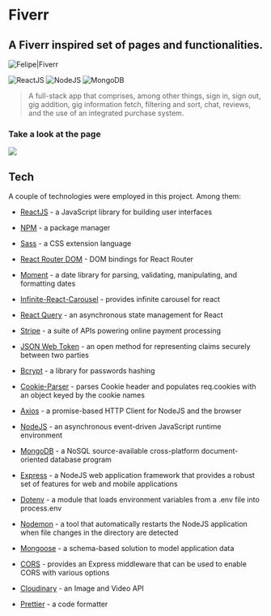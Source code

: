 # Fiverr

## A Fiverr inspired set of pages and functionalities.

![Felipe|Fiverr](https://img.shields.io/badge/FelipeMDantas-Fiverr-green)

<p>

![ReactJS](https://img.shields.io/badge/react-%2320232a.svg?style=for-the-badge&logo=react&logoColor=%2361DAFB)
![NodeJS](https://img.shields.io/badge/node.js-6DA55F?style=for-the-badge&logo=node.js&logoColor=white)
![MongoDB](https://img.shields.io/badge/MongoDB-%234ea94b.svg?style=for-the-badge&logo=mongodb&logoColor=white)

> A full-stack app that comprises, among other things, sign in, sign out, gig addition, gig information fetch, filtering and sort, chat, reviews, and the use of an integrated purchase system.

### Take a look at the page

<img src = images/page_gif.gif>

## Tech

A couple of technologies were employed in this project. Among them:

- [ReactJS] - a JavaScript library for building user interfaces
- [NPM] - a package manager
- [Sass] - a CSS extension language
- [React Router DOM] - DOM bindings for React Router
- [Moment] - a date library for parsing, validating, manipulating, and formatting dates
- [Infinite-React-Carousel] - provides infinite carousel for react
- [React Query] - an asynchronous state management for React
- [Stripe] - a suite of APIs powering online payment processing
- [JSON Web Token] - an open method for representing claims securely between two parties
- [Bcrypt] - a library for passwords hashing
- [Cookie-Parser] - parses Cookie header and populates req.cookies with an object keyed by the cookie names
- [Axios] - a promise-based HTTP Client for NodeJS and the browser
- [NodeJS] - an asynchronous event-driven JavaScript runtime environment
- [MongoDB] - a NoSQL source-available cross-platform document-oriented database program
- [Express] - a NodeJS web application framework that provides a robust set of features for web and mobile applications
- [Dotenv] - a module that loads environment variables from a .env file into process.env
- [Nodemon] - a tool that automatically restarts the NodeJS application when file changes in the directory are detected
- [Mongoose] - a schema-based solution to model application data
- [CORS] - provides an Express middleware that can be used to enable CORS with various options
- [Cloudinary] - an Image and Video API
- [Prettier] - a code formatter

  [reactjs]: https://reactjs.org/
  [npm]: https://www.npmjs.com/
  [sass]: https://sass-lang.com/
  [react router dom]: https://reactrouter.com/
  [moment]: https://github.com/moment/moment
  [infinite-react-carousel]: https://www.npmjs.com/package/infinite-react-carousel
  [react query]: https://tanstack.com/query/v3/
  [stripe]: https://stripe.com/
  [json web token]: https://jwt.io/
  [bcrypt]: https://www.npmjs.com/package/bcrypt
  [cookie-parser]: https://github.com/expressjs/cookie-parser
  [axios]: https://axios-http.com/docs/intro
  [nodejs]: https://nodejs.org/en/
  [mongodb]: https://www.mongodb.com/
  [express]: https://expressjs.com/
  [dotenv]: https://dotenv.org/
  [nodemon]: https://www.npmjs.com/package/nodemon
  [mongoose]: https://mongoosejs.com/
  [cors]: https://github.com/expressjs/cors
  [cloudinary]: https://cloudinary.com/
  [prettier]: https://prettier.io/
